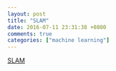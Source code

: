 ```yaml
---
layout: post
title: "SLAM"
date: 2016-07-11 23:31:38 +0800
comments: true
categories: ["machine learning"]
---
```



<!-- more -->

[SLAM]

[SLAM]:https://en.wikipedia.org/wiki/Simultaneous_localization_and_mapping